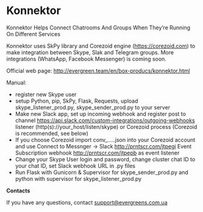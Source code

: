 # Konnektor
Konnektor Helps Connect Chatrooms And Groups When They’re Running On Different Services

Konnektor uses SkPy library and Corezoid engine (https://corezoid.com) to make integration between Skype, Slak and Telegram groups.
More integrations (WhatsApp, Facebook Messenger) is coming soon.

Official web page: http://evergreen.team/en/box-producs/konnektor.html

Manual:

- register new Skype user
- setup Python, pip, SkPy, Flask, Requests, upload skype_listener_prod.py, skype_sender_prod.py to your server 
- Make new Slack app, set up incoming webhook and register post to channel https://api.slack.com/custom-integrations/outgoing-webhooks listener (http(s)://your_host/listen/skype) or Corezoid process (Corezoid is recommended, see below)
- If you choose Corezoid import conv_.....json into your Corezoid account and use Connect to Messnger -> Slack http://prntscr.com/jtpegi Event Subscription webhook http://prntscr.com/jtpepb as event listener
- Change your Skype User login and password, change cluster chat ID  to your chat ID, set Slack webhook URL in .py files
- Run Flask with Gunicorn & Supervisor for skype_sender_prod.py and python with supervisor for skype_listener_prod.py 


**Contacts**

If you have any questions, contact support@evergreens.com.ua








